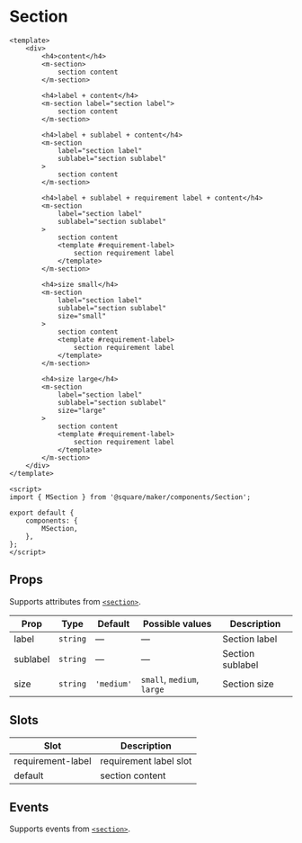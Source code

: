 # Section

```vue
<template>
	<div>
		<h4>content</h4>
		<m-section>
			section content
		</m-section>

		<h4>label + content</h4>
		<m-section label="section label">
			section content
		</m-section>

		<h4>label + sublabel + content</h4>
		<m-section
			label="section label"
			sublabel="section sublabel"
		>
			section content
		</m-section>

		<h4>label + sublabel + requirement label + content</h4>
		<m-section
			label="section label"
			sublabel="section sublabel"
		>
			section content
			<template #requirement-label>
				section requirement label
			</template>
		</m-section>

		<h4>size small</h4>
		<m-section
			label="section label"
			sublabel="section sublabel"
			size="small"
		>
			section content
			<template #requirement-label>
				section requirement label
			</template>
		</m-section>

		<h4>size large</h4>
		<m-section
			label="section label"
			sublabel="section sublabel"
			size="large"
		>
			section content
			<template #requirement-label>
				section requirement label
			</template>
		</m-section>
	</div>
</template>

<script>
import { MSection } from '@square/maker/components/Section';

export default {
	components: {
		MSection,
	},
};
</script>
```

<!-- api-tables:start -->
## Props

Supports attributes from [`<section>`](https://developer.mozilla.org/en-US/docs/Web/HTML/Element/section).

| Prop     | Type     | Default    | Possible values            | Description      |
| -------- | -------- | ---------- | -------------------------- | ---------------- |
| label    | `string` | —          | —                          | Section label    |
| sublabel | `string` | —          | —                          | Section sublabel |
| size     | `string` | `'medium'` | `small`, `medium`, `large` | Section size     |


## Slots

| Slot              | Description            |
| ----------------- | ---------------------- |
| requirement-label | requirement label slot |
| default           | section content        |


## Events

Supports events from [`<section>`](https://developer.mozilla.org/en-US/docs/Web/HTML/Element/section).
<!-- api-tables:end -->
